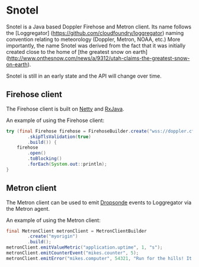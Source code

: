 # Snotel

Snotel is a Java based Doppler Firehose and Metron client. Its name follows the [Loggregator]
(https://github.com/cloudfoundry/loggregator) naming convention relating to meteorology (Doppler, Metron, NOAA, etc.) More
importantly, the name Snotel was derived from the
fact that it was initially created close to the home of [the greatest snow on earth]
(http://www.onthesnow.com/news/a/9312/utah-claims-the-greatest-snow-on-earth).

Snotel is still in an early state and the API will change over time.

## Firehose client

The Firehose client is built on [Netty](http://netty.io/) and [RxJava](https://github.com/ReactiveX/RxJava).

An example of using the Firehose client:

```java
try (final Firehose firehose = FirehoseBuilder.create("wss://doppler.cf.teal.springapps.io:443", "bearer eyJh... this is not a valid token")
		.skipTlsValidation(true)
		.build()) {
	firehose
		.open()
		.toBlocking()
		.forEach(System.out::println);
}
```

## Metron client

The Metron client can be used to emit [Dropsonde](https://github.com/cloudfoundry/dropsonde) events to Loggregator via the
Metron agent.

An example of using the Metron client:

```java
final MetronClient metronClient = MetronClientBuilder
		.create("myorigin")
		.build();
metronClient.emitValueMetric("application.uptime", 1, "s");
metronClient.emitCounterEvent("mikes.counter", 5);
metronClient.emitError("mikes.computer", 54321, "Run for the hills! It's about to blow!");
```
